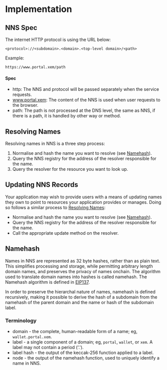 # Implementation

## NNS Spec

The internet HTTP protocol is using the URL below:

```
<protocol>://<subdomain>.<domain>.<top-level domain>/<path>
```

Example:
```
https://www.portal.xem/path
```

#### Spec
- http: The NNS and protocol will be passed separately when the service requests.
- www.portal.xem: The content of the NNS is used when user requests to the browser.
- path: The path is not processed at the DNS level, the same as NNS, if there is a path, it is handled by other way or method.

## Resolving Names
Resolving names in NNS is a three step process:
1. Normalise and hash the name you want to resolve (see [Namehash](#namehash)).
2. Query the NNS registry for the address of the resolver responsible for the name.
3. Query the resolver for the resource you want to look up.

## Updating NNS Records
Your application may wish to provide users with a means of updating names they own to point to resources your application provides or manages. Doing so follows a similar process to [Resolving Names](#resolving-names):

- Normalise and hash the name you want to resolve (see [Namehash](#namehash)).
- Query the NNS registry for the address of the resolver responsible for the name.
- Call the appropriate update method on the resolver.

## Namehash
Names in NNS are represented as 32 byte hashes, rather than as plain text. This simplifies processing and storage, while permitting arbitrary length domain names, and preserves the privacy of names onchain. The algorithm used to translate domain names into hashes is called namehash. The Namehash algorithm is defined in [EIP137](https://github.com/ethereum/EIPs/blob/master/EIPS/eip-137.md).

In order to preserve the hierarchal nature of names, namehash is defined recursively, making it possible to derive the hash of a subdomain from the namehash of the parent domain and the name or hash of the subdomain label.

### Terminology
- domain - the complete, human-readable form of a name; eg, `wallet.portal.xem`.
- label - a single component of a domain; eg, `portal`, `wallet`, or `xem`. A label may not contain a period ('.').
- label hash - the output of the keccak-256 function applied to a label.
- node - the output of the namehash function, used to uniquely identify a name in NNS.
